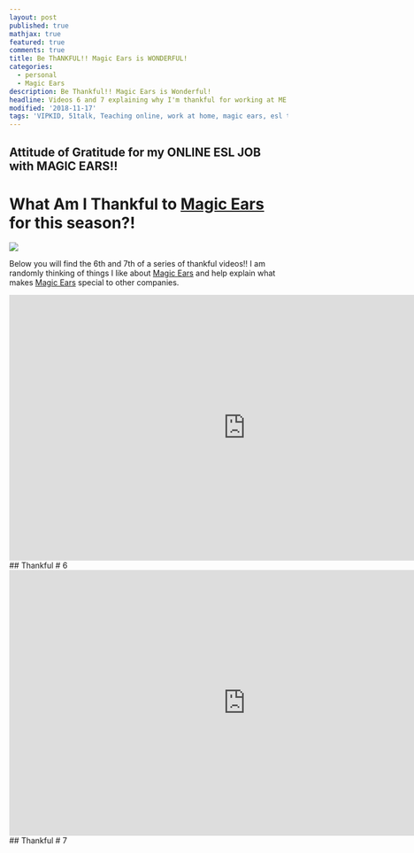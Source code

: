 ```yaml
---
layout: post
published: true
mathjax: true
featured: true
comments: true
title: Be ThANKFUL!! Magic Ears is WONDERFUL!
categories:
  - personal
  - Magic Ears
description: Be Thankful!! Magic Ears is Wonderful!
headline: Videos 6 and 7 explaining why I'm thankful for working at ME.
modified: '2018-11-17'
tags: 'VIPKID, 51talk, Teaching online, work at home, magic ears, esl teacher'
---
```

## Attitude of Gratitude for my ONLINE ESL JOB with MAGIC EARS!!

# What Am I Thankful to [Magic Ears](https://t.mmears.com/?referralCode=T128464) for this season?!


![]({{site.baseurl}}/images/magicears.jpg)


Below you will find the 6th and 7th of a series of thankful videos!!  I am randomly thinking of things I like about [Magic Ears](https://t.mmears.com/?referralCode=T128464) and help explain what makes [Magic Ears](https://t.mmears.com/?referralCode=T128464) special to other companies.  


<div align="center">
  <iframe width="854" height="480" src="https://www.youtube.com/embed/FhUI5JTm5AE" frameborder="0" allow="autoplay; encrypted-media" allowfullscreen></iframe>
</div>## Thankful # 6


<div align="center">
  <iframe width="854" height="480" src="https://youtube.com/embed/lvKE07qtI-M" frameborder="0" allow="autoplay; encrypted-media" allowfullscreen></iframe>
</div>## Thankful # 7
